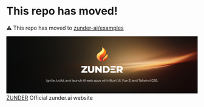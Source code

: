 # This repo has moved!

⚠️ This repo has moved to [zunder-ai/examples](https://github.com/orgs/zunder-ai/repositories)


[![Zunder AI Logo](shared/public/zunder_ai_logo_banner.png)](https://zunder.ai)
[ZUNDER](https://zunder.ai) Official zunder.ai website


